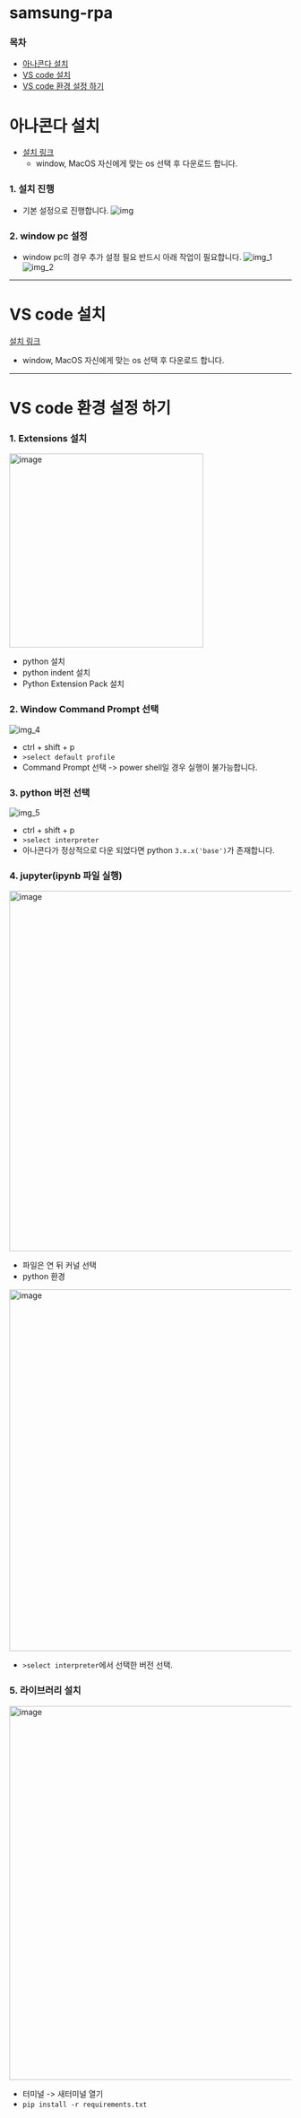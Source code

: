 # samsung-rpa
### 목차
+ [아나콘다 설치](#아나콘다-설치)
+ [VS code 설치](#vs-code-설치)
+ [VS code 환경 설정 하기](#vs-code-환경-설정-하기)



# 아나콘다 설치 
+ [설치 링크](https://www.anaconda.com/download/)
  + window, MacOS 자신에게 맞는 os 선택 후 다운로드 합니다.
### 1. 설치 진행
+ 기본 설정으로 진행합니다. 
![img](https://github.com/Nossi-RPA/samsung-rpa/assets/61634628/7e2c68a6-c0cd-4d39-8f06-20eed3e4690d)


### 2. window pc 설정
+ window pc의 경우 추가 설정 필요 반드시 아래 작업이 필요합니다.
![img_1](https://github.com/Nossi-RPA/samsung-rpa/assets/61634628/9f6f3a45-7965-45e7-8b52-da60bb53fae1)
![img_2](https://github.com/Nossi-RPA/samsung-rpa/assets/61634628/4406f8e1-950b-4058-ac88-3d5a6aa6acae)


----

# VS code 설치 
[설치 링크](https://code.visualstudio.com/download)
 + window, MacOS 자신에게 맞는 os 선택 후 다운로드 합니다.

----- 

# VS code 환경 설정 하기
### 1. Extensions 설치
<img width="346" alt="image" src="https://github.com/Nossi-RPA/samsung-rpa/assets/61634628/5be98bbb-c2cf-4367-a31c-8e04e16ef74c">

 + python 설치 
 + python indent 설치
 + Python Extension Pack 설치
### 2. Window Command Prompt 선택 
![img_4](https://github.com/Nossi-RPA/samsung-rpa/assets/61634628/3f0659cb-ea94-45b3-946c-dc02be26f83d)
+ ctrl + shift + p
+ `>select default profile`
+ Command Prompt 선택 -> power shell일 경우 실행이 불가능합니다. 

### 3. python 버전 선택 
![img_5](https://github.com/Nossi-RPA/samsung-rpa/assets/61634628/8b088dba-45f1-4dae-a34a-53e161446663)

+ ctrl + shift + p
+ `>select interpreter`
+ 아나콘다가 정상적으로 다운 되었다면 python `3.x.x('base')`가 존재합니다.


### 4. jupyter(ipynb 파일 실행)
<img width="643" alt="image" src="https://github.com/Nossi-RPA/samsung-rpa/assets/61634628/3955f916-0dc3-4f68-b893-f38cb022b845">

+ 파일은 연 뒤 커널 선택 
+ python 환경
<img width="645" alt="image" src="https://github.com/Nossi-RPA/samsung-rpa/assets/61634628/11be0128-f6e4-438c-b9ce-cc9388badf33">

+ `>select interpreter`에서 선택한 버전 선택.

### 5. 라이브러리 설치 
<img width="667" alt="image" src="https://github.com/Nossi-RPA/samsung-rpa/assets/61634628/c92e3e48-394f-4715-ac46-42e9a6c86b76">

+ 터미널 -> 새터미널 열기
+ `pip install -r requirements.txt` 

